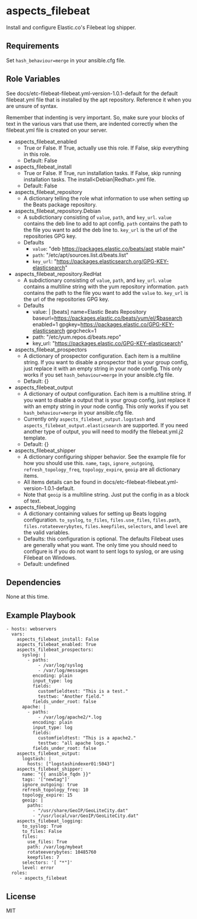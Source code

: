 aspects_filebeat
=========

Install and configure Elastic.co's Filebeat log shipper.

Requirements
------------

Set ```hash_behaviour=merge``` in your ansible.cfg file.

Role Variables
--------------

See docs/etc-filebeat-filebeat.yml-version-1.0.1-default for the default filebeat.yml file that is installed by the apt repository. Reference it when you are unsure of syntax.

Remember that indenting is very important. So, make sure your blocks of text in the various vars that use them, are indented correctly when the filebeat.yml file is created on your server.

* aspects_filebeat_enabled
  * True or False. If True, actually use this role. If False, skip everything in this role.
  * Default: False
* aspects_filebeat_install
  * True or False. If True, run installation tasks. If False, skip running installation tasks. The install<Debian|Redhat>.yml file.
  * Default: False
* aspects_filebeat_repository
  * A dictionary telling the role what information to use when setting up the Beats package repository.
* aspects_filebeat_repository.Debian
  * A subdictionary consisting of ```value```, ```path```, and ```key_url```. ```value``` contains the deb line to add to apt config. ```path``` contains the path to the file you want to add the deb line to. ```key_url``` is  the url of the repositories GPG key.
  * Defaults
    * ```value```: "deb https://packages.elastic.co/beats/apt stable main"
    * ```path```: "/etc/apt/sources.list.d/beats.list"
    * ```key_url```: "https://packages.elasticsearch.org/GPG-KEY-elasticsearch"
* aspects_filebeat_repository.RedHat
  * A subdictionary consisting of ```value```, ```path```, and ```key_url```. ```value``` contains a multiline string with the yum repository information. ```path``` contains the path to the file you want to add the ```value``` to. ```key_url``` is  the url of the repositories GPG key.
  * Defaults
    * value: |
      [beats]
      name=Elastic Beats Repository
      baseurl=https://packages.elastic.co/beats/yum/el/$basearch
      enabled=1
      gpgkey=https://packages.elastic.co/GPG-KEY-elasticsearch
      gpgcheck=1
    * path: "/etc/yum.repos.d/beats.repo"
    * key_url: "https://packages.elastic.co/GPG-KEY-elasticsearch"
* aspects_filebeat_prospectors
  * A dictionary of prospector configuration. Each item is a multiline string. If you want to disable a prospector that is your group config, just replace it with an empty string in your node config. This only works if you set ```hash_behaviour=merge``` in your ansible.cfg file.
  * Default: {}
* aspects_filebeat_output
  * A dictionary of output configuration. Each item is a multiline string. If you want to disable a output that is your group config, just replace it with an empty string in your node config. This only works if you set ```hash_behaviour=merge``` in your ansible.cfg file.
  * Currently only ```aspects_filebeat_output.logstash``` and ```aspects_filebeat_output.elasticsearch``` are supported. If you need another type of output, you will need to modify the filebeat.yml.j2 template.
  * Default: {}
* aspects_filebeat_shipper
  * A dictionary configuring shipper behavior. See the example file for how you should use this. ```name```, ```tags```, ```ignore_outgoing```, ```refresh_topology_freq```, ```topology_expire```, ```geoip``` are all dictionary items. 
  * All items details can be found in docs/etc-filebeat-filebeat.yml-version-1.0.1-default. 
  * Note that ```geoip``` is a multiline string. Just put the config in as a block of text.
* aspects_filebeat_logging
  * A dictionary containing values for setting up Beats logging configuration. ```to_syslog```, ```to_files```, ```files.use_files```, ```files.path```, ```files.rotateeverybytes```, ```files.keepfiles```, ```selectors```, and ```level``` are the valid variables.
  * Defaults: this configuration is optional. The defaults Filebeat uses are generally what you want. The only time you should need to configure is if you do not want to sent logs to syslog, or are using Filebeat on Windows.
  * Default: undefined

Dependencies
------------

None at this time.

Example Playbook
----------------

    - hosts: webservers
      vars: 
        aspects_filebeat_install: False
        aspects_filebeat_enabled: True
        aspects_filebeat_prospectors:
          syslog: |
            - paths:
                - /var/log/syslog
                - /var/log/messages
              encoding: plain
              input_type: log
              fields:
                customfieldtest: "This is a test."
                testtwo: "Another field."
              fields_under_root: false
          apache: |
            - paths:
                - /var/log/apache2/*.log
              encoding: plain
              input_type: log
              fields:
                customfieldtest: "This is a apache2."
                testtwo: "all apache logs."
              fields_under_root: false
        aspects_filebeat_output:
          logstash: |
            hosts: ["logstashindexer01:5043"]
        aspects_filebeat_shipper:
          name: "{{ ansible_fqdn }}"
          tags: '["newtag"]'
          ignore_outgoing: true
          refresh_topology_freq: 10
          topology_expire: 15
          geoip: |
            paths:
              - "/usr/share/GeoIP/GeoLiteCity.dat"
              - "/usr/local/var/GeoIP/GeoLiteCity.dat"
        aspects_filebeat_logging:
          to_syslog: True
          to_files: False
          files:
            use_files: True
            path: /var/log/mybeat
            rotateeverybytes: 10485760
            keepfiles: 7
          selectors: '[ "*"]'
          level: error
      roles:
         - aspects_filebeat

License
-------

MIT
